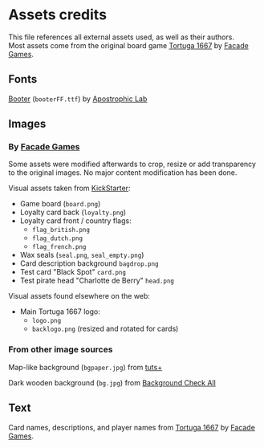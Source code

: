 # Assets credits

This file references all external assets used, as well as their authors.  
Most assets come from the original board game [Tortuga 1667] by [Facade Games].

## Fonts

[Booter](http://www.fontspace.com/apostrophic-lab/booter) (`booterFF.ttf`) by [Apostrophic Lab](http://www.fontspace.com/apostrophic-lab)

## Images

### By [Facade Games]

Some assets were modified afterwards to crop, resize or add transparency to
the original images. No major content modification has been done.

Visual assets taken from [KickStarter]:
- Game board (`board.png`)
- Loyalty card back (`loyalty.png`)
- Loyalty card front / country flags:
  - `flag_british.png`
  - `flag_dutch.png`
  - `flag_french.png`
- Wax seals (`seal.png`, `seal_empty.png`)
- Card description background `bagdrop.png`
- Test card "Black Spot" `card.png`
- Test pirate head "Charlotte de Berry" `head.png`

Visual assets found elsewhere on the web:
- Main Tortuga 1667 logo:
  - `logo.png`
  - `backlogo.png` (resized and rotated for cards)

### From other image sources

Map-like background (`bgpaper.jpg`) from [tuts+](https://design.tutsplus.com/es/tutorials/how-to-create-a-rubber-stamp-in-photoshop--cms-28279)

Dark wooden background (`bg.jpg`) from [Background Check All](http://backgroundcheckall.com/dark-wooden-background-high-resolution-11231/)

## Text

Card names, descriptions, and player names from [Tortuga 1667] by [Facade Games].


[Facade Games]: https://facadegames.com/
[Tortuga 1667]: https://facadegames.com/shop/tortuga-1667/
[KickStarter]: https://www.kickstarter.com/projects/travishancock/tortuga-1667-a-pirate-game-of-mutiny-plunder-and-d/